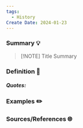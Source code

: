 ```yaml
---
tags:
  - History
Create Date: 2024-01-23
---
```

### Summary 💡


> [!NOTE] Title
> Summary

### Definition 📖
##### Quotes:

### Examples ✏️

### Sources/References 🌐 
